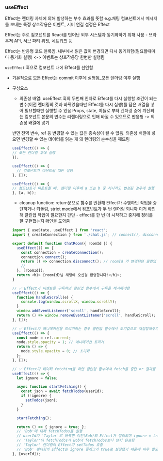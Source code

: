 ### useEffect

Effect는 렌더링 자체에 의해 발생하는 부수 효과를 뜻함 e.g.채팅 컴포넌트에서 메시지를 보내는 특정 상호작용은 이벤트, 서버 연결 설정은 Effect

Effect는 주로 컴포넌트를 React를 벗어난 외부 시스템과 동기화하기 위해 사용 - 브라우저 API, 서브 파티 위젯, 네트워크 등 

Effect는 반응형 코드 블록임. 내부에서 읽은 값이 변경되면 다시 동기화함(필요할때마다 동기화 실행) <-> 이벤트는 상호작용당 한번만 실행됨

`useEffect` 훅으로 컴포넌트 내에 Effect를 선언함
- 기본적으로 모든 Effect는 commit 이후에 실행됨_모든 렌더링 이후 실행 
- 구성요소
  - 의존성 배열: useEffect 훅의 두번째 인자로 Effect를 다시 실행할 조건이 되는 변수(이전 렌더링의 것과 바뀌었을때만 Effect를 다시 실행)를 담은 배열을 넣어 필요할때만 실행할 수 있음
  Props, state, 이들로 부터 렌더링 중에 계산되는 컴포넌트 본문의 변수는 리렌더링으로 인해 바뀔 수 있으므로 반응형 -> 의존성 배열에 넣기

  반면 전역 변수, ref 등 변경할 수 있는 값은 종속성이 될 수 없음. 의존성 배열에 넣으면 변경할 수 있는 데이터를 읽는 게 돼 렌더링의 순수성을 깨뜨림
  ```js
  useEffect(() => {
  // 모든 렌더링 후에 실행
  });

  useEffect(() => {
    // 컴포넌트가 마운트될 때만 실행
  }, []);

  useEffect(() => {
  // 컴포넌트가 마운트될 때, 렌더링 이후에 a 또는 b 중 하나라도 변경된 경우에 실행
  }, [a, b]);
  ```
  - cleanup function: return문으로 함수를 반환해 Effect가 수행하던 작업을 중단하거나 되돌림, strict mode에서 컴포넌트가 두 번 렌더링 되니까 이거 확인해 클린업 작업이 필요한지 판단 - effect를 한 번 더 시작하고 중지해 정리를 잘 구현했는지 확인을 도와줌
  ```js
  import { useState, useEffect } from 'react';
  import { createConnection } from './chat.js'; // connect(), disconnect()를 반환하는 api

  export default function ChatRoom({ roomId }) {
    useEffect(() => {
      const connection = createConnection();
      connection.connect();
      return () => connection.disconnect(); // roomId 가 변경되면 클린업 함수로 이전 동기화 중지 후 다시 동기화 
      // 
    }, [roomId]);
    return <h1> {roomId}님 채팅에 오신걸 환영합니다!</h1>;
  }

  // ✅ Effect가 이벤트를 구독하면 클린업 함수에서 구독을 해지해야함
  useEffect(() => {
    function handleScroll(e) {
      console.log(window.scrollX, window.scrollY);
    }
    window.addEventListener('scroll', handleScroll);
    return () => window.removeEventListener('scroll', handleScroll); // 한 번에 하나의 활성 구독만 존재하게 만듦
  }, []);

  // ✅ Effect가 애니메이션을 트리거하는 경우 클린업 함수에서 초기값으로 재설정해주기
  useEffect(() => {
    const node = ref.current;
    node.style.opacity = 1; // 애니메이션 트리거
    return () => {
      node.style.opacity = 0; // 초기화
    };
  }, []);

  // ✅ Effect가 데이터 fetching을 하면 클린업 함수에서 fetch를 중단 or 결과를 무시해야함
  useEffect(() => {
    let ignore = false;

    async function startFetching() {
      const json = await fetchTodos(userId);
      if (!ignore) {
        setTodos(json);
      }
    }

    startFetching();

    return () => { ignore = true; }; 
    // 'Bob'에 대해 fetchTodos를 실행
    // userId가 'Taylor'로 바뀌면 이전(Bob)의 Effect가 정리되며 ignore = true가 됨
    // 'Taylor'의 fetchTodos가 Bob의 fetchTodos보다 먼저 완료됨
    // 'Taylor' 렌더링의 Effect가 setTodos 호출
    // 'Bob' 렌더링의 Effect는 ignore 플래그가 true로 설정됐기 때문에 아무 일도 수행 X -> 오래된 API 호출 결과를 무시하는 것임
  }, [userId]);
  ```